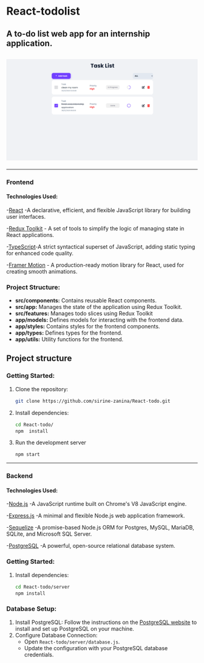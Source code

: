 # React-todolist

## A to-do list web app for an internship application.

## ![todolist](client/public/images/main.png)

---

### Frontend

#### Technologies Used:

-[React](https://reactjs.org/) -A declarative, efficient, and flexible JavaScript library for building user interfaces.

-[Redux Toolkit](https://redux-toolkit.js.org/) - A set of tools to simplify the logic of managing state in React applications.

-[TypeScript](https://www.typescriptlang.org/)-A strict syntactical superset of JavaScript, adding static typing for enhanced code quality.

-[Framer Motion](https://www.framer.com/motion/) - A production-ready motion library for React, used for creating smooth animations.

### Project Structure:

- **src/components:** Contains reusable React components.
- **src/app:** Manages the state of the application using Redux Toolkit.
- **src/features:** Manages todo slices using Redux Toolkit
- **app/models:** Defines models for interacting with the frontend data.
- **app/styles:** Contains styles for the frontend components.
- **app/types:** Defines types for the frontend.
- **app/utils:** Utility functions for the frontend.

## Project structure

### Getting Started:

1. Clone the repository:
   ```bash
   git clone https://github.com/sirine-zanina/React-todo.git
   ```
2. Install dependencies:
   ```bash
   cd React-todo/
   npm  install
   ```
3. Run the development server
   ```BASH
   npm start
   ```

---

### Backend

#### Technologies Used:

-[Node.js](https://nodejs.org/) -A JavaScript runtime built on Chrome's V8 JavaScript engine.

-[Express.js](https://expressjs.com/) -A minimal and flexible Node.js web application framework.

-[Sequelize](https://sequelize.org/) -A promise-based Node.js ORM for Postgres, MySQL, MariaDB, SQLite, and Microsoft SQL Server.

-[PostgreSQL](https://www.postgresql.org/) -A powerful, open-source relational database system.

### Getting Started:

1. Install dependencies:

   ```bash
   cd React-todo/server
   npm install

   ```

### Database Setup:

1. Install PostgreSQL: Follow the instructions on the [PostgreSQL website](https://www.postgresql.org/download/) to install and set up PostgreSQL on your machine.
2. Configure Database Connection:
   - Open `React-todo/server/database.js`.
   - Update the configuration with your PostgreSQL database credentials.
